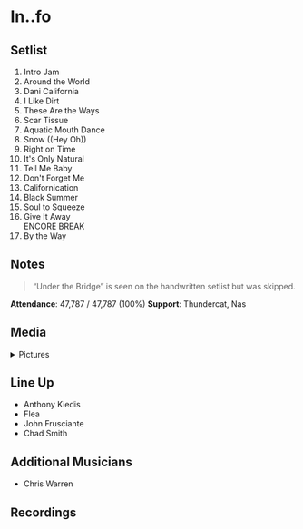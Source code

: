 # In..fo

## Setlist

1. Intro Jam
2. Around the World
3. Dani California
4. I Like Dirt
5. These Are the Ways
6. Scar Tissue
7. Aquatic Mouth Dance
8. Snow ((Hey Oh))
9. Right on Time
10. It's Only Natural
11. Tell Me Baby
12. Don't Forget Me
13. Californication
14. Black Summer
15. Soul to Squeeze
16. Give It Away
<br> ENCORE BREAK
17. By the Way

## Notes

> “Under the Bridge” is seen on the handwritten setlist but was skipped.

**Attendance**: 47,787 / 47,787 (100%)
**Support**: Thundercat, Nas

## Media 

<details>
  <summary>Pictures</summary>
  <!--<img alt="Setlist" title="Setlist" src="_.jpg" height="200" />-->
</details>

## Line Up

* Anthony Kiedis
* Flea
* John Frusciante
* Chad Smith

## Additional Musicians
* Chris Warren

## Recordings